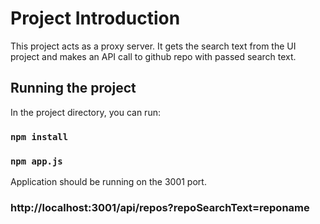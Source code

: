 # Project Introduction

This project acts as a proxy server. It gets the search text from the UI project and makes an API call to github repo
with passed search text.

## Running the project

In the project directory, you can run:

### `npm install`

### `npm app.js`

Application should be running on the 3001 port.

### http://localhost:3001/api/repos?repoSearchText=reponame